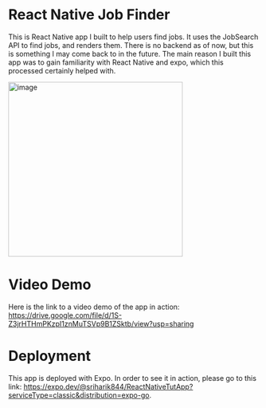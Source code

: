 # React Native Job Finder
This is React Native app I built to help users find jobs. It uses the JobSearch API to find jobs, and renders them. There is no backend as of now, but this is something I may come back to in the future. The main reason I built this app was to gain familiarity with React Native and expo, which this processed certainly helped with.

<img width="350" alt="image" src="https://github.com/srihariKrishnaswamy/Job-Finder/assets/86600946/a294de9b-175f-4e18-8927-abd56ed51d00">

# Video Demo
Here is the link to a video demo of the app in action: https://drive.google.com/file/d/1S-Z3jrHTHmPKzpI1znMuTSVp9B1ZSktb/view?usp=sharing

# Deployment
This app is deployed with Expo. In order to see it in action, please go to this link: https://expo.dev/@sriharik844/ReactNativeTutApp?serviceType=classic&distribution=expo-go. 
